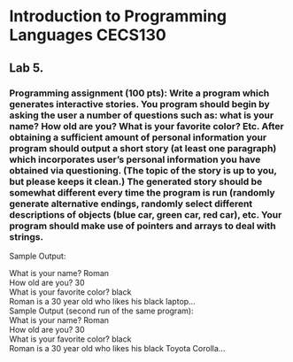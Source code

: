 # Introduction to Programming Languages CECS130
## Lab 5.
### Programming assignment (100 pts): Write a program which generates interactive stories. You program should begin by asking the user a number of questions such as: what is your name? How old are you? What is your favorite color? Etc. After obtaining a sufficient amount of personal information your program should output a short story (at least one paragraph) which incorporates user’s personal information you have obtained via questioning. (The topic of the story is up to you, but please keeps it clean.) The generated story should be somewhat different every time the program is run (randomly generate alternative endings, randomly select different descriptions of objects (blue car, green car, red car), etc. Your program should make use of pointers and arrays to deal with strings.

Sample Output:

What is your name? Roman  
How old are you? 30  
What is your favorite color? black  
Roman is a 30 year old who likes his black laptop…  
Sample Output (second run of the same program):  
What is your name? Roman  
How old are you? 30  
What is your favorite color? black  
Roman is a 30 year old who likes his black Toyota Corolla...  
